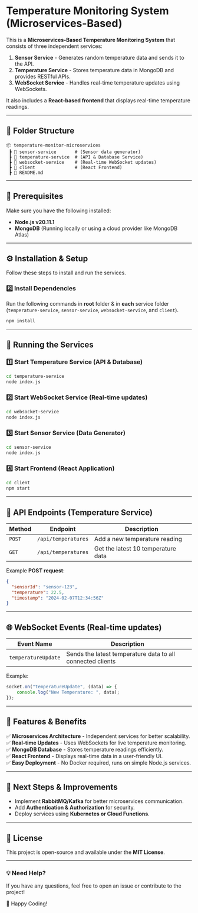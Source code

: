 # Temperature Monitoring System (Microservices-Based)

This is a **Microservices-Based Temperature Monitoring System** that consists of three independent services:

1. **Sensor Service** - Generates random temperature data and sends it to the API.
2. **Temperature Service** - Stores temperature data in MongoDB and provides RESTful APIs.
3. **WebSocket Service** - Handles real-time temperature updates using WebSockets.

It also includes a **React-based frontend** that displays real-time temperature readings.

---

## 📁 Folder Structure
```
📦 temperature-monitor-microservices
 ┣ 📂 sensor-service       # (Sensor data generator)
 ┣ 📂 temperature-service  # (API & Database Service)
 ┣ 📂 websocket-service    # (Real-time WebSocket updates)
 ┣ 📂 client               # (React Frontend)
 ┣ 📜 README.md
```

---

## 🚀 Prerequisites

Make sure you have the following installed:

- **Node.js v20.11.1**
- **MongoDB** (Running locally or using a cloud provider like MongoDB Atlas)

---

## ⚙️ Installation & Setup

Follow these steps to install and run the services.



### 2️⃣ Install Dependencies
Run the following commands in **root** folder & in **each** service folder (`temperature-service`, `sensor-service`, `websocket-service`, and `client`).

```bash
npm install
```

---

## 🏃 Running the Services

### 1️⃣ Start Temperature Service (API & Database)
```bash
cd temperature-service
node index.js
```

### 2️⃣ Start WebSocket Service (Real-time updates)
```bash
cd websocket-service
node index.js
```

### 3️⃣ Start Sensor Service (Data Generator)
```bash
cd sensor-service
node index.js
```

### 4️⃣ Start Frontend (React Application)
```bash
cd client
npm start
```

---

## 🔗 API Endpoints (Temperature Service)

| Method | Endpoint                 | Description                         |
|--------|--------------------------|-------------------------------------|
| `POST` | `/api/temperatures`       | Add a new temperature reading      |
| `GET`  | `/api/temperatures`       | Get the latest 10 temperature data |

Example **POST request**:
```json
{
  "sensorId": "sensor-123",
  "temperature": 22.5,
  "timestamp": "2024-02-07T12:34:56Z"
}
```

---

## 🌐 WebSocket Events (Real-time updates)

| Event Name          | Description |
|---------------------|-------------|
| `temperatureUpdate` | Sends the latest temperature data to all connected clients |

Example:
```javascript
socket.on("temperatureUpdate", (data) => {
    console.log("New Temperature: ", data);
});
```

---

## 📌 Features & Benefits
✅ **Microservices Architecture** - Independent services for better scalability.  
✅ **Real-time Updates** - Uses WebSockets for live temperature monitoring.  
✅ **MongoDB Database** - Stores temperature readings efficiently.  
✅ **React Frontend** - Displays real-time data in a user-friendly UI.  
✅ **Easy Deployment** - No Docker required, runs on simple Node.js services.  

---

## 🎯 Next Steps & Improvements
- Implement **RabbitMQ/Kafka** for better microservices communication.
- Add **Authentication & Authorization** for security.
- Deploy services using **Kubernetes or Cloud Functions**.

---

## 📜 License
This project is open-source and available under the **MIT License**.

---

### 💡 Need Help?
If you have any questions, feel free to open an issue or contribute to the project!

🚀 Happy Coding!